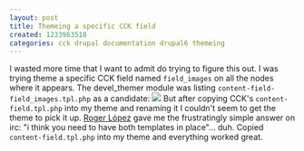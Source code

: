 ```yaml
---
layout: post
title: Themeing a specific CCK field
created: 1233963510
categories: cck drupal documentation drupal6 themeing
---
```

I wasted more time that I want to admit do trying to figure this out. I was
trying theme a specific CCK field named `field_images` on all the nodes where
it appears. The devel_themer module was listing `content-field-field_images.tpl.php`
as a candidate:
<img src="http://drewish.com/files/devel_theme_on_my_field.png">
But after copying CCK's `content-field.tpl.php` into my theme and renaming it I
couldn't seem to get the theme to pick it up. [Roger López](http://drupal.org/user/67977)
gave me the frustratingly simple answer on irc: "i think you need to have both
templates in place"... duh. Copied `content-field.tpl.php` into my theme and
everything worked great.
